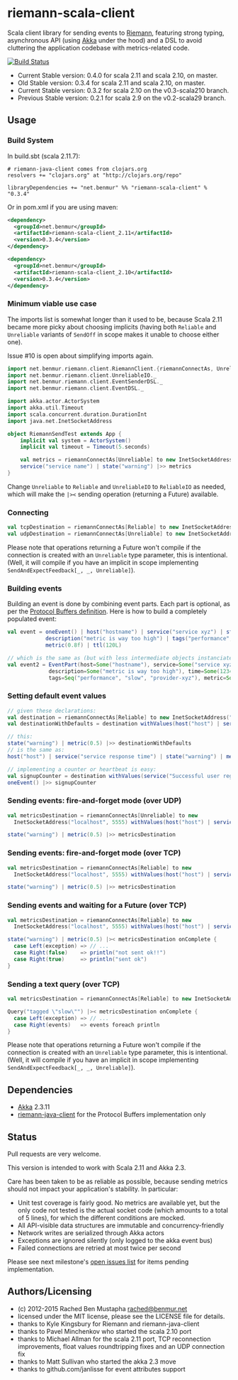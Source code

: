 # riemann-scala-client

Scala client library for sending events to [Riemann](http://riemann.io/), featuring strong typing, asynchronous API (using [Akka](http://akka.io/) under the hood) and a DSL to avoid cluttering the application codebase with metrics-related code.

[![Build Status](https://api.travis-ci.org/benmur/riemann-scala-client.png)](https://travis-ci.org/benmur/riemann-scala-client/)

* Current Stable version: 0.4.0 for scala 2.11 and scala 2.10, on master.
* Old Stable version: 0.3.4 for scala 2.11 and scala 2.10, on master.
* Current Stable version: 0.3.2 for scala 2.10 on the v0.3-scala210 branch.
* Previous Stable version: 0.2.1 for scala 2.9 on the v0.2-scala29 branch.

## Usage

### Build System
In build.sbt (scala 2.11.7):
```
# riemann-java-client comes from clojars.org
resolvers += "clojars.org" at "http://clojars.org/repo"

libraryDependencies += "net.benmur" %% "riemann-scala-client" % "0.3.4"
```

Or in pom.xml if you are using maven:
```xml
<dependency>
  <groupId>net.benmur</groupId>
  <artifactId>riemann-scala-client_2.11</artifactId>
  <version>0.3.4</version>
</dependency>
```
```xml
<dependency>
  <groupId>net.benmur</groupId>
  <artifactId>riemann-scala-client_2.10</artifactId>
  <version>0.3.4</version>
</dependency>
```

### Minimum viable use case
The imports list is somewhat longer than it used to be, because Scala 2.11 became more picky about choosing implicits (having both `Reliable` and `Unreliable` variants of `SendOff` in scope makes it unable to choose either one).

Issue #10 is open about simplifying imports again.

```scala
import net.benmur.riemann.client.RiemannClient.{riemannConnectAs, Unreliable}
import net.benmur.riemann.client.UnreliableIO._
import net.benmur.riemann.client.EventSenderDSL._
import net.benmur.riemann.client.EventDSL._

import akka.actor.ActorSystem
import akka.util.Timeout
import scala.concurrent.duration.DurationInt
import java.net.InetSocketAddress

object RiemannSendTest extends App {
    implicit val system = ActorSystem()
    implicit val timeout = Timeout(5.seconds)

    val metrics = riemannConnectAs[Unreliable] to new InetSocketAddress("localhost", 5555)
    service("service name") | state("warning") |>> metrics
}
```

Change `Unreliable` to `Reliable` and `UnreliableIO` to `ReliableIO` as needed, which will make the `|><` sending operation (returning a Future) available.

### Connecting

```scala
val tcpDestination = riemannConnectAs[Reliable] to new InetSocketAddress("localhost", 5555)
val udpDestination = riemannConnectAs[Unreliable] to new InetSocketAddress("localhost", 5555)
```

Please note that operations returning a Future won't compile if the connection is created with an `Unreliable` type parameter, this is intentional. (Well, it will compile if you have an implicit in scope implementing `SendAndExpectFeedback[_, _, Unreliable]`).

### Building events

Building an event is done by combining event parts. Each part is optional, as per the [Protocol Buffers definition](https://github.com/aphyr/riemann-java-client/blob/master/src/main/proto/riemann/proto.proto). Here is how to build a completely populated event:
```scala
val event = oneEvent() | host("hostname") | service("service xyz") | state("warning") | time(1234L) | 
            description("metric is way too high") | tags("performance", "slow", "provider-xyz") | 
            metric(0.8f) | ttl(120L)

// which is the same as (but with less intermediate objects instanciated):
val event2 = EventPart(host=Some("hostname"), service=Some("service xyz"), state=Some("warning"),
             description=Some("metric is way too high"), time=Some(1234L),
             tags=Seq("performance", "slow", "provider-xyz"), metric=Some(0.8f), ttl=Some(120L))
```

### Setting default event values
```scala
// given these declarations:
val destination = riemannConnectAs[Reliable] to new InetSocketAddress("localhost", 5555)
val destinationWithDefaults = destination withValues(host("host") | service("service response time"))

// this:
state("warning") | metric(0.5) |>> destinationWithDefaults
// is the same as:
host("host") | service("service response time") | state("warning") | metric(0.5) |>> destination

// implementing a counter or heartbeat is easy:
val signupCounter = destination withValues(service("Successful user registration"))
oneEvent() |>> signupCounter
```

### Sending events: fire-and-forget mode (over UDP)
```scala
val metricsDestination = riemannConnectAs[Unreliable] to new
  InetSocketAddress("localhost", 5555) withValues(host("host") | service("service response time"))

state("warning") | metric(0.5) |>> metricsDestination
```

### Sending events: fire-and-forget mode (over TCP)
```scala
val metricsDestination = riemannConnectAs[Reliable] to new
  InetSocketAddress("localhost", 5555) withValues(host("host") | service("service response time"))

state("warning") | metric(0.5) |>> metricsDestination
```

### Sending events and waiting for a Future (over TCP)
```scala
val metricsDestination = riemannConnectAs[Reliable] to new
  InetSocketAddress("localhost", 5555) withValues(host("host") | service("service response time"))

state("warning") | metric(0.5) |>< metricsDestination onComplete {
  case Left(exception) => // ...
  case Right(false)    => println("not sent ok!!")
  case Right(true)     => println("sent ok")
}
```

### Sending a text query (over TCP)
```scala
val metricsDestination = riemannConnectAs[Reliable] to new InetSocketAddress("localhost", 5555)

Query("tagged \"slow\"") |>< metricsDestination onComplete {
  case Left(exception) => // ...
  case Right(events)   => events foreach println
}
```

Please note that operations returning a Future won't compile if the connection is created with an `Unreliable` type parameter, this is intentional. (Well, it will compile if you have an implicit in scope implementing `SendAndExpectFeedback[_, _, Unreliable]`).

## Dependencies

- [Akka](http://akka.io/) 2.3.11
- [riemann-java-client](https://github.com/aphyr/riemann-java-client) for the Protocol Buffers implementation only

## Status

Pull requests are very welcome.

This version is intended to work with Scala 2.11 and Akka 2.3.

Care has been taken to be as reliable as possible, because sending metrics should not impact your application's stability. In particular:
- Unit test coverage is fairly good. No metrics are available yet, but the only code not tested is the actual socket code (which amounts to a total of 5 lines), for which the different conditions are mocked.
- All API-visible data structures are immutable and concurrency-friendly
- Network writes are serialized through Akka actors
- Exceptions are ignored silently (only logged to the akka event bus)
- Failed connections are retried at most twice per second

Please see next milestone's [open issues list](https://github.com/benmur/riemann-scala-client/issues?milestone=1&state=open) for items pending implementation.

## Authors/Licensing

- (c) 2012-2015 Rached Ben Mustapha <rached@benmur.net>
- licensed under the MIT license, please see the LICENSE file for details.
- thanks to Kyle Kingsbury for Riemann and riemann-java-client
- thanks to Pavel Minchenkov who started the scala 2.10 port
- thanks to Michael Allman for the scala 2.11 port, TCP reconnection improvements, float values roundtripping fixes and an UDP connection fix
- thanks to Matt Sullivan who started the akka 2.3 move
- thanks to github.com/janlisse for event attributes support
